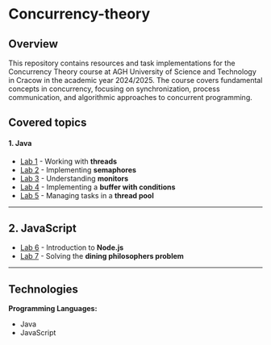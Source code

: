 # Concurrency-theory

## Overview

This repository contains resources and task implementations for the Concurrency Theory course at AGH University of Science and Technology in Cracow in the academic year 2024/2025. The course covers fundamental concepts in concurrency, focusing on synchronization, process communication, and algorithmic approaches to concurrent programming.

## Covered topics

#### **1. Java**

- [Lab 1](/lab01/) - Working with **threads**  
- [Lab 2](/lab02/) - Implementing **semaphores**  
- [Lab 3](/lab03/) - Understanding **monitors**  
- [Lab 4](/lab04/) - Implementing a **buffer with conditions**  
- [Lab 5](/lab05/) - Managing tasks in a **thread pool**  

---
## **2. JavaScript**

- [Lab 6](/lab06/) - Introduction to **Node.js**  
- [Lab 7](/lab07/) - Solving the **dining philosophers problem**  

---

## Technologies

**Programming Languages:** 
* Java  
* JavaScript  
